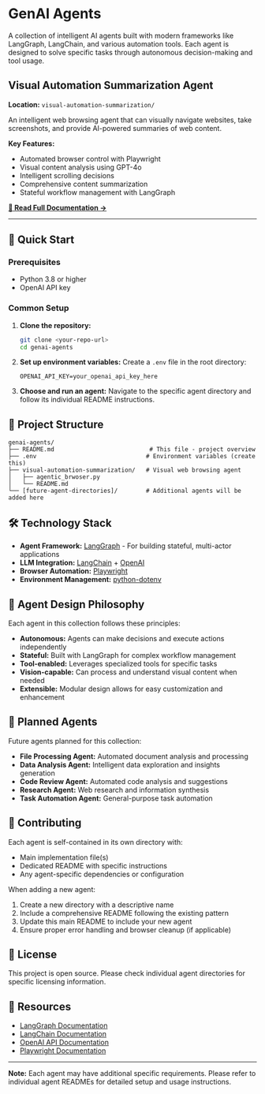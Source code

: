 # GenAI Agents

A collection of intelligent AI agents built with modern frameworks like LangGraph, LangChain, and various automation tools. Each agent is designed to solve specific tasks through autonomous decision-making and tool usage.

## Visual Automation Summarization Agent
**Location:** `visual-automation-summarization/`

An intelligent web browsing agent that can visually navigate websites, take screenshots, and provide AI-powered summaries of web content.

**Key Features:**
- Automated browser control with Playwright
- Visual content analysis using GPT-4o
- Intelligent scrolling decisions
- Comprehensive content summarization
- Stateful workflow management with LangGraph

**[📖 Read Full Documentation →](./visual-automation-summarization/README.md)**

---

## 🚀 Quick Start

### Prerequisites
- Python 3.8 or higher
- OpenAI API key

### Common Setup
1. **Clone the repository:**
   ```bash
   git clone <your-repo-url>
   cd genai-agents
   ```

2. **Set up environment variables:**
   Create a `.env` file in the root directory:
   ```env
   OPENAI_API_KEY=your_openai_api_key_here
   ```

3. **Choose and run an agent:**
   Navigate to the specific agent directory and follow its individual README instructions.

## 📁 Project Structure

```
genai-agents/
├── README.md                           # This file - project overview
├── .env                               # Environment variables (create this)
├── visual-automation-summarization/   # Visual web browsing agent
│   ├── agentic_brwoser.py
│   └── README.md
└── [future-agent-directories]/        # Additional agents will be added here
```

## 🛠 Technology Stack

- **Agent Framework:** [LangGraph](https://github.com/langchain-ai/langgraph) - For building stateful, multi-actor applications
- **LLM Integration:** [LangChain](https://python.langchain.com/) + [OpenAI](https://openai.com/)
- **Browser Automation:** [Playwright](https://playwright.dev/python/)
- **Environment Management:** [python-dotenv](https://pypi.org/project/python-dotenv/)

## 🎯 Agent Design Philosophy

Each agent in this collection follows these principles:

- **Autonomous:** Agents can make decisions and execute actions independently
- **Stateful:** Built with LangGraph for complex workflow management
- **Tool-enabled:** Leverages specialized tools for specific tasks
- **Vision-capable:** Can process and understand visual content when needed
- **Extensible:** Modular design allows for easy customization and enhancement

## 🔮 Planned Agents

Future agents planned for this collection:

- **File Processing Agent:** Automated document analysis and processing
- **Data Analysis Agent:** Intelligent data exploration and insights generation
- **Code Review Agent:** Automated code analysis and suggestions
- **Research Agent:** Web research and information synthesis
- **Task Automation Agent:** General-purpose task automation

## 🤝 Contributing

Each agent is self-contained in its own directory with:
- Main implementation file(s)
- Dedicated README with specific instructions
- Any agent-specific dependencies or configuration

When adding a new agent:
1. Create a new directory with a descriptive name
2. Include a comprehensive README following the existing pattern
3. Update this main README to include your new agent
4. Ensure proper error handling and browser cleanup (if applicable)

## 📄 License

This project is open source. Please check individual agent directories for specific licensing information.

## 🔗 Resources

- [LangGraph Documentation](https://langchain-ai.github.io/langgraph/)
- [LangChain Documentation](https://python.langchain.com/)
- [OpenAI API Documentation](https://platform.openai.com/docs/)
- [Playwright Documentation](https://playwright.dev/python/)

---

**Note:** Each agent may have additional specific requirements. Please refer to individual agent READMEs for detailed setup and usage instructions. 
